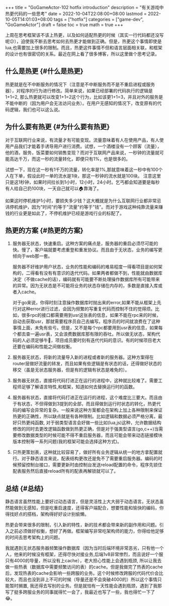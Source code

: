 +++
title = "GoGameActor-102 hotfix introduction"
description = "有关游戏中热更代码的一些思考"
date = 2022-10-04T22:08:00+08:00
lastmod = 2022-10-05T14:01:03+08:00
tags = ["hotfix"]
categories = ["game-dev", "GoGameActor"]
draft = false
toc = true
math = true
+++

<!--more-->

上周在思考框架该不该上热更，以及如何适配热更的时候（其实一行代码都还没写呢😕），迫使我不断去思考如何去热更才能做到正确。但是，热更这个事情即使是lua,也需要加上很多的限制。而且，热更这件事情不但和语言层面相关联，和框架的设计也有很密切的关系。最近在网上看了很多博客，所以这里做个思考记录。


## 什么是热更 {#什么是热更}

热更就是在不中断服务的情况下（注意是不中断服务而不是不重启进程或服务器），对程序的行为进行修改。简单来说，如果已经部署的代码执行的逻辑是1+1=2, 那么热更就可以改变1+1=2这个行为，比如该更1+1=3，并且对外的服务是不能中断的（因为用户会无法访问业务）。在用户无感知的情况下，改变原有的代码逻辑，我们也可以这么说。


## 为什么要有热更 {#为什么要有热更}

对于互联网行业来说，有流量才有可能变现。流量意味着有人在使用产品，有人使用产品我们才能着手诱导用户进行消费。试想，一个酒楼没有一个顾客（流量），他的酒，服务，饭菜要如何销售变现？而对于互联网产品来说，一秒钟的流量就可能高达千万，而这一秒的流量转化，即便只有1%，也是很多的。

试想一下，现在这一秒有1千万的流量，转化率是1%,那就意味着这一秒中有100个人在下单，假设此时一单的流水是1块，那这一秒钟的流水就是100块。 注意这里只是这1秒钟，如果时间拉长到1小时，12小时，24小时。乞丐都会知道要是每秒有人给自己扔100块，一天自己就可以🏠靠海了。

如果这时停机维护1小时，要损失多少钱？这大概就是为什么互联网行业都非常忌讳停机维护，因为"时间"约等于"流量"约等于"钱"。而对于游戏这种纯靠流量来赚钱的行业更是如此了，不停机维护已经是游戏行业的标配了。


## 热更的方案 {#热更的方案}

1.  服务器无状态，快速重启。这种方案的痛点是，服务器的重启必须尽可能的快。慢了，客户端就要考虑重登和重发协议。而且由于无状态，业务的编写更倾向于web那一套。

    服务器不好维护用户状态，业务的性能和编码的难易程度一得看项目是如何架构的，二得看有没有有意识的迭代代码。如果两者都做不到，性能就由数据库决定（不做cache的话），编码就有可能要不断处理操作数据库所有可能带来的异常。因为无状态是不可能将业务的状态存储在内存的，多数是直接入库或者入cache。

    对于go来说，你得时刻注意操作数据库时抛出来的error,如果不能从框架上先行对这种error进行过滤，会因为频繁的写重复代码而控制不住的觉得烦。比如，很多rpc的接口都需要用到usr这张表的信息，如果不能在rpc来的时候，自动去获取usr，那就需要程序员自己去编写。程序员的时间就浪费在了这种事情上面，未免有些亏。但是，又不是每个rpc都要用到usr表的信息，如果每个都去查一遍usr表，又会浪费数据库那有限的吞吐。所以做无状态，架构代码的人必须足够牛🍺，项目成员要时刻有迭代代码的意识。有的时候项目老大还要在编码和性能之间做权衡。
2.  服务器无状态，将新的流量导入新的进程或者新的服务器。这种方案得在router层做好流量的转发，而且如果有些逻辑是有状态的话，还得做好状态的移交（虽是无状态服务器，但是有的逻辑有状态是难免的）。
3.  服务器无状态，直接将代码打进正在运行的进程中，这种就比较难了。需要工程师足够了解语言特性,和框架，知道如何去替换运行时的函数。
4.  服务器有状态，直接将代码打进正在运行的进程，这个难度比三要大。而且由于有状态，不但得做到3提到的全部，而且得做到运行时状态的转化，热更代码的编写会异常的复杂。一般来说这种方案都会在架构上加上各种限制来保证热更的正确性，所以缺点就是有各种限制。比如逻辑和数据必须严格分离，最好只热更纯函数, 对于弱类型语言会好做一些比如(lua,js)这种，允许数据结构修改的同时去更改逻辑函数做到热更正确，但是对于强类型语言(go,c++)当需要修改数据类型的时候可能不得不重启服务器，而且可能会带来动态链接模块版本控制等一系列问题(我的框架可能会选择这种方式)。

5.  只热更策划表，这种就比较容易了，做好所有业务逻辑从统一的地方拿配置就行。对于静态语言来说，配表结构更改还是免不了需要重启服务器。编码的时候预留控制台接口，需要更新时由控制台发送reload配置的命令，程序先锁住配表服务然后直接reload所有的配表再解锁就可以了。


## 总结 {#总结}

静态语言虽然性能上要好过动态语言，但是灵活性上大大弱于动态语言。无状态虽然能做到无感知，但是吃重启速度，还得客户端配合，想要性能和愉快的编码，你得找好点的搭档，架构得好好设计别偷懒。

热更会带来很多的限制，引入新的特性，新的技术都会带来新的副作用和问题。引入之前必须做好权衡，想好了再做。框架编写非常吃架构师的能力，你得给他足够的时间去思考架构上的问题。

我就遇到无状态服务器频繁操作数据库（因为当时后端环境非常恶劣，只有他一个人，他来的时候没有框架，还得尽快对接业务,后端1v8非常惨烈，而且说好一个服只有4000的导量，所以没有上cache），老大担心性能上会遇到瓶颈, 所以让我去做一些热表（数据库中需要频繁访问的表）的cache。但是我做完了热表的cache后，发现热表的cache会影响一些跨服的业务。这个时候修改跨服的代码代价会比较大，而且也没到非上不可的时候（导量还是不会突破4000的）所以这个事情只能暂时搁置, 我还得去写别的业务。但是就怕有一天性能会遇到瓶颈，遇到了我那写了挺多跨服业务的同事就得忙一会了，我最近也写了一些，我也得忙一下了😂。
